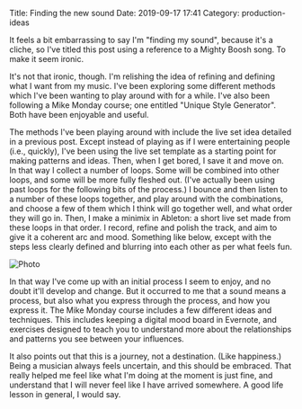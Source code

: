 Title: Finding the new sound
Date: 2019-09-17 17:41
Category: production-ideas

It feels a bit embarrassing to say I'm "finding my sound", because it's a
cliche, so I've titled this post using a reference to a Mighty Boosh song. To
make it seem ironic.

It's not that ironic, though. I'm relishing the idea of refining and defining
what I want from my music. I've been exploring some different methods which
I've been wanting to play around with for a while. I've also been following a
Mike Monday course; one entitled "Unique Style Generator". Both have been
enjoyable and useful.

The methods I've been playing around with include the live set idea detailed in
a previous post. Except instead of playing as if I were entertaining people
(i.e., quickly), I've been using the live set template as a starting point for
making patterns and ideas. Then, when I get bored, I save it and move on. In
that way I collect a number of loops. Some will be combined into other loops,
and some will be more fully fleshed out. (I've actually been using past loops
for the following bits of the process.) I bounce and then listen to a number of
these loops together, and play around with the combinations, and choose a few
of them which I think will go together well, and what order they will go in.
Then, I make a minimix in Ableton: a short live set made from these loops in
that order. I record, refine and polish the track, and aim to give it a
coherent arc and mood. Something like below, except with the steps less clearly
defined and blurring into each other as per what feels fun.

![Photo]({attach}img/production_findingsound_flowdiagram.png)

In that way I've come up with an initial process I seem to enjoy, and no doubt
it'll develop and change. But it occurred to me that a sound means a process,
but also what you express through the process, and how you express it. The Mike
Monday course includes a few different ideas and techniques. This includes
keeping a digital mood board in Evernote, and exercises designed to teach you
to understand more about the relationships and patterns you see between your
influences.

It also points out that this is a journey, not a destination. (Like happiness.)
Being a musician always feels uncertain, and this should be embraced. That
really helped me feel like what I'm doing at the moment is just fine, and
understand that I will never feel like I have arrived somewhere. A good life
lesson in general, I would say.
